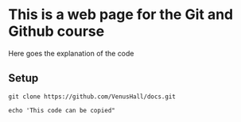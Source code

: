 # This is a web page for the Git and Github course

Here goes the explanation of the code

## Setup

```
git clone https://github.com/VenusHall/docs.git
```

```
echo 'This code can be copied"
```
